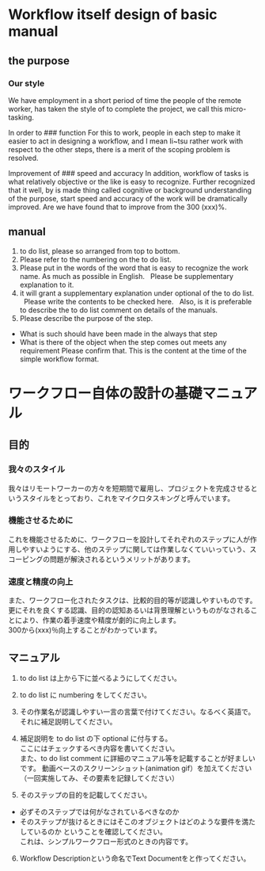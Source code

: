 Workflow itself design of basic manual
=====

the purpose
-----
### Our style
We have employment in a short period of time the people of the remote worker, has taken the style of to complete the project, we call this micro-tasking.

In order to ### function
For this to work, people in each step to make it easier to act in designing a workflow, and I mean Ii~tsu rather work with respect to the other steps, there is a merit of the scoping problem is resolved.

Improvement of ### speed and accuracy
In addition, workflow of tasks is what relatively objective or the like is easy to recognize.
Further recognized that it well, by is made thing called cognitive or background understanding of the purpose, start speed and accuracy of the work will be dramatically improved.
Are we have found that to improve from the 300 (xxx)%.

manual
-----
1. to do list, please so arranged from top to bottom.
2. Please refer to the numbering on the to do list.
3. Please put in the words of the word that is easy to recognize the work name. As much as possible in English.
  Please be supplementary explanation to it.
4. it will grant a supplementary explanation under optional of the to do list.
  Please write the contents to be checked here.
  Also, is it is preferable to describe the to do list comment on details of the manuals.
5. Please describe the purpose of the step.
- What is such should have been made in the always that step
- What is there of the object when the step comes out meets any requirement
Please confirm that.
This is the content at the time of the simple workflow format.



ワークフロー自体の設計の基礎マニュアル
=====

目的
-----
### 我々のスタイル
我々はリモートワーカーの方々を短期間で雇用し、プロジェクトを完成させるというスタイルをとっており、これをマイクロタスキングと呼んでいます。

### 機能させるために
これを機能させるために、ワークフローを設計してそれぞれのステップに人が作用しやすいようにする、他のステップに関しては作業しなくていいっていう、スコーピングの問題が解決されるというメリットがあります。

### 速度と精度の向上
また、ワークフロー化されたタスクは、比較的目的等が認識しやすいものです。  
更にそれを良くする認識、目的の認知あるいは背景理解というものがなされることにより、作業の着手速度や精度が劇的に向上します。  
300から(xxx)％向上することがわかっています。


マニュアル
-----
1. to do list は上から下に並べるようにしてください。
2. to do list に numbering をしてください。
3. その作業名が認識しやすい一言の言葉で付けてください。なるべく英語で。  
  それに補足説明してください。
4. 補足説明を to do list の下 optional に付与する。  
  ここにはチェックするべき内容を書いてください。  
  また、to do list comment に詳細のマニュアル等を記載することが好ましいです。
動画ベースのスクリーンショット(animation gif）を加えてください（一回実施してみ、その要素を記録してください）

5. そのステップの目的を記載してください。
- 必ずそのステップでは何がなされているべきなのか
- そのステップが抜けるときにはそこのオブジェクトはどのような要件を満たしているのか
ということを確認してください。  
これは、シンプルワークフロー形式のときの内容です。

6. Workflow Descriptionという命名でText Documentをと作ってください。


